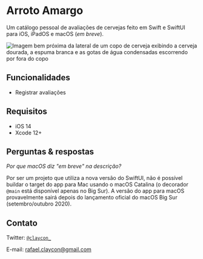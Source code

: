 # Arroto Amargo
Um catálogo pessoal de avaliações de cervejas feito em Swift e SwiftUI para iOS, iPadOS e macOS (*em breve*).

![Imagem bem próxima da lateral de um copo de cerveja exibindo a cerveja dourada, a espuma branca e as gotas de água condensadas escorrendo por fora do copo](Imagens/timothy-dykes-Lq1rOaigDoY-unsplash.jpg)

## Funcionalidades

- Registrar avaliações

## Requisitos

- iOS 14
- Xcode 12+

## Perguntas & respostas

*Por que macOS diz "em breve" na descrição?*

Por ser um projeto que utiliza a nova versão do SwiftUI, não é possível buildar o target do app para Mac usando o macOS Catalina (o decorador `@main` está disponível apenas no Big Sur). A versão do app para macOS provavelmente sairá depois do lançamento oficial do macOS Big Sur (setembro/outubro 2020).

## Contato

Twitter: <a href="http://twitter.com/claycon_" target="_blank">`@claycon_`</a>

E-mail: rafael.claycon@gmail.com
